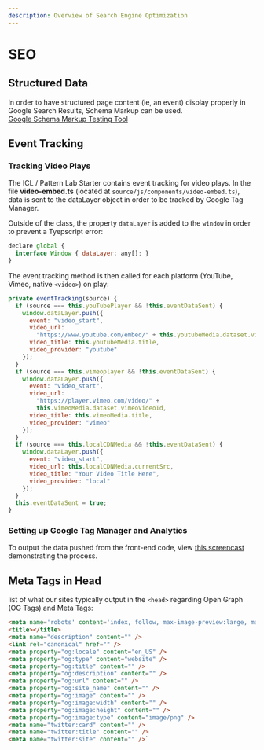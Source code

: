 ```yaml
---
description: Overview of Search Engine Optimization
---
```


# SEO

## Structured Data

In order to have structured page content (ie, an event) display properly in Google Search Results, Schema Markup can be used.  
[Google Schema Markup Testing Tool](https://developers.google.com/search/docs/appearance/structured-data)

## Event Tracking

### Tracking Video Plays

The ICL / Pattern Lab Starter contains event tracking for video plays. In the file **video-embed.ts** (located at `source/js/components/video-embed.ts`), data is sent to the dataLayer object in order to be tracked by Google Tag Manager.

Outside of the class, the property `dataLayer` is added to the `window` in order to prevent a Tyepscript error:

```javascript
declare global {
  interface Window { dataLayer: any[]; }
}
```

The event tracking method is then called for each platform (YouTube, Vimeo, native `<video>`) on play:

```javascript
private eventTracking(source) {
  if (source === this.youTubePlayer && !this.eventDataSent) {
    window.dataLayer.push({
      event: "video_start",
      video_url:
        "https://www.youtube.com/embed/" + this.youtubeMedia.dataset.vid,
      video_title: this.youtubeMedia.title,
      video_provider: "youtube"
    });
  }
  if (source === this.vimeoplayer && !this.eventDataSent) {
    window.dataLayer.push({
      event: "video_start",
      video_url:
        "https://player.vimeo.com/video/" +
        this.vimeoMedia.dataset.vimeoVideoId,
      video_title: this.vimeoMedia.title,
      video_provider: "vimeo"
    });
  }
  if (source === this.localCDNMedia && !this.eventDataSent) {
    window.dataLayer.push({
      event: "video_start",
      video_url: this.localCDNMedia.currentSrc,
      video_title: "Your Video Title Here",
      video_provider: "local"
    });
  }
  this.eventDataSent = true;
}
```

### Setting up Google Tag Manager and Analytics

To output the data pushed from the front-end code, view [this screencast](https://drive.google.com/file/d/19gaBwlM5Q3naJ20fTwDOnurHrNHODHX1/view) demonstrating the process.

## Meta Tags in Head

list of what our sites typically output in the `<head>` regarding Open Graph (OG Tags) and Meta Tags:

```HTML
<meta name='robots' content='index, follow, max-image-preview:large, max-snippet:-1, max-video-preview:-1' />
<title></title>
<meta name="description" content="" />
<link rel="canonical" href="" />
<meta property="og:locale" content="en_US" />
<meta property="og:type" content="website" />
<meta property="og:title" content="" />
<meta property="og:description" content="" />
<meta property="og:url" content="" />
<meta property="og:site_name" content="" />
<meta property="og:image" content="" />
<meta property="og:image:width" content="" />
<meta property="og:image:height" content="" />
<meta property="og:image:type" content="image/png" />
<meta name="twitter:card" content="" />
<meta name="twitter:title" content="" />
<meta name="twitter:site" content="" />`
```
